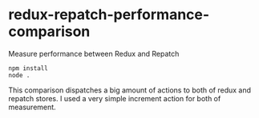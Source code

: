 # redux-repatch-performance-comparison
Measure performance between Redux and Repatch

```
npm install
node .
```

This comparison dispatches a big amount of actions to both of redux and repatch stores. I used a very simple increment action for both of measurement.